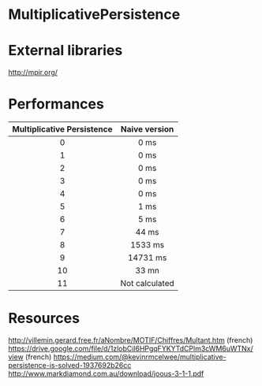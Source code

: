 # MultiplicativePersistence

# External libraries
http://mpir.org/

# Performances

|  Multiplicative  Persistence  |  Naive  version  |
|  :-------------------------:  |  :------------:  |
|  0  |  0 ms  |
|  1  |  0 ms  |
|  2  |  0 ms  |
|  3  |  0 ms  |
|  4  |  0 ms  |
|  5  |  1 ms  |
|  6  |  5 ms  |
|  7  |  44 ms  |
|  8  |  1533 ms  |
|  9  |  14731 ms  |
|  10  | 33 mn |
|  11  | Not calculated |

# Resources
http://villemin.gerard.free.fr/aNombre/MOTIF/Chiffres/Multant.htm (french)
https://drive.google.com/file/d/1zlobCil6HPgqFYKYTdCPlm3cWM6uWTNx/view (french)
https://medium.com/@kevinrmcelwee/multiplicative-persistence-is-solved-1937692b26cc
http://www.markdiamond.com.au/download/joous-3-1-1.pdf
